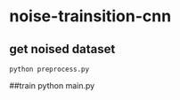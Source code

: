 # noise-trainsition-cnn
## get noised dataset 
    python preprocess.py

##train
    python main.py

